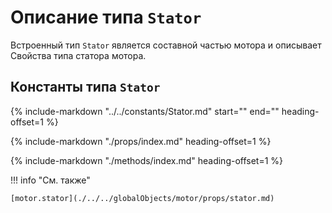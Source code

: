 # Описание типа `Stator`
Встроенный тип `Stator` является составной частью мотора и описывает Свойства типа статора мотора.

## Константы типа `Stator`
{%
    include-markdown "../../constants/Stator.md"
    start="<!--startMiddleType-->"
    end="<!--endMiddleType-->"
    heading-offset=1
%}

{%
    include-markdown "./props/index.md"
    heading-offset=1
%}

{%
    include-markdown "./methods/index.md"
    heading-offset=1
%}

!!! info "См. также"

    [motor.stator](./../../globalObjects/motor/props/stator.md)
